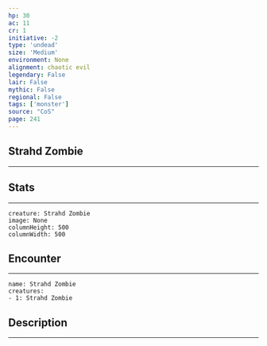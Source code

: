 ```yaml
---
hp: 30
ac: 11
cr: 1
initiative: -2
type: 'undead'    
size: 'Medium'
environment: None
alignment: chaotic evil
legendary: False
lair: False
mythic: False
regional: False
tags: ['monster']
source: "CoS"
page: 241
---
```


## Strahd Zombie
---



## Stats
---

```statblock
creature: Strahd Zombie
image: None
columnHeight: 500
columnWidth: 500
```

## Encounter
---

```encounter-table
name: Strahd Zombie
creatures:
- 1: Strahd Zombie
```

## Description
---




